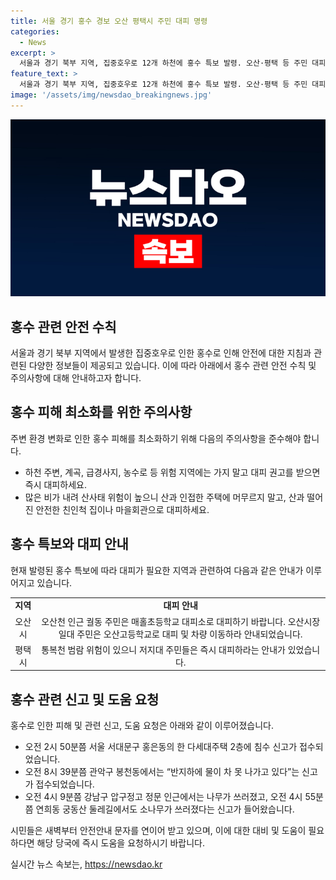 ```yaml
---
title: 서울 경기 홍수 경보 오산 평택시 주민 대피 명령
categories:
  - News
excerpt: >
  서울과 경기 북부 지역, 집중호우로 12개 하천에 홍수 특보 발령. 오산·평택 등 주민 대피 명령. 도로·주택 침수, 차량 통제 등 피해 확산 중. 시민 안전 대피 메시지 수신. 하천·산사태 위험, 대피 권고.
feature_text: >
  서울과 경기 북부 지역, 집중호우로 12개 하천에 홍수 특보 발령. 오산·평택 등 주민 대피 명령. 도로·주택 침수, 차량 통제 등 피해 확산 중. 시민 안전 대피 메시지 수신. 하천·산사태 위험, 대피 권고.
image: '/assets/img/newsdao_breakingnews.jpg'
---
```


<p><img src="/assets/img/newsdao_breakingnews.jpg" alt="bookingtag 속보" /></p>

<h2 data-ke-size="size26">홍수 관련 안전 수칙</h2>

<p data-ke-size="size16">서울과 경기 북부 지역에서 발생한 집중호우로 인한 홍수로 인해 안전에 대한 지침과 관련된 다양한 정보들이 제공되고 있습니다. 이에 따라 아래에서 홍수 관련 안전 수칙 및 주의사항에 대해 안내하고자 합니다.</p>

<h2 data-ke-size="size24">홍수 피해 최소화를 위한 주의사항</h2>

<p data-ke-size="size16">주변 환경 변화로 인한 홍수 피해를 최소화하기 위해 다음의 주의사항을 준수해야 합니다.</p>

<ul>
    <li>하천 주변, 계곡, 급경사지, 농수로 등 위험 지역에는 가지 말고 대피 권고를 받으면 즉시 대피하세요.</li>
    <li>많은 비가 내려 산사태 위험이 높으니 산과 인접한 주택에 머무르지 말고, 산과 떨어진 안전한 친인척 집이나 마을회관으로 대피하세요.</li>
</ul>

<h2 data-ke-size="size24">홍수 특보와 대피 안내</h2>

<p data-ke-size="size16">현재 발령된 홍수 특보에 따라 대피가 필요한 지역과 관련하여 다음과 같은 안내가 이루어지고 있습니다.</p>

<table>
    <tr>
        <td style="text-align: center; height: 17px;"><b>지역</b></td>
        <td style="text-align: center; height: 17px;"><b>대피 안내</b></td>
    </tr>
    <tr>
        <td style="text-align: center; height: 17px;">오산시</td>
        <td style="text-align: center; height: 17px;">오산천 인근 궐동 주민은 매홀초등학교 대피소로 대피하기 바랍니다. 오산시장 일대 주민은 오산고등학교로 대피 및 차량 이동하라 안내되었습니다.</td>
    </tr>
    <tr>
        <td style="text-align: center; height: 17px;">평택시</td>
        <td style="text-align: center; height: 17px;">통복천 범람 위험이 있으니 저지대 주민들은 즉시 대피하라는 안내가 있었습니다.</td>
    </tr>
</table>

<h2 data-ke-size="size24">홍수 관련 신고 및 도움 요청</h2>

<p data-ke-size="size16">홍수로 인한 피해 및 관련 신고, 도움 요청은 아래와 같이 이루어졌습니다.</p>

<ul>
    <li>오전 2시 50분쯤 서울 서대문구 홍은동의 한 다세대주택 2층에 침수 신고가 접수되었습니다.</li>
    <li>오전 8시 39분쯤 관악구 봉천동에서는 “반지하에 물이 차 못 나가고 있다”는 신고가 접수되었습니다.</li>
    <li>오전 4시 9분쯤 강남구 압구정고 정문 인근에서는 나무가 쓰러졌고, 오전 4시 55분쯤 연희동 궁동산 둘레길에서도 소나무가 쓰러졌다는 신고가 들어왔습니다.</li>
</ul>

<p data-ke-size="size16">시민들은 새벽부터 안전안내 문자를 연이어 받고 있으며, 이에 대한 대비 및 도움이 필요하다면 해당 당국에 즉시 도움을 요청하시기 바랍니다.</p>
실시간 뉴스 속보는, <a href="https://newsdao.kr" rel="dofollow">https://newsdao.kr</a>


